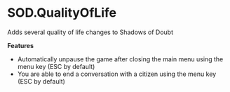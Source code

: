 # SOD.QualityOfLife
Adds several quality of life changes to Shadows of Doubt

**Features**
- Automatically unpause the game after closing the main menu using the menu key (ESC by default)
- You are able to end a conversation with a citizen using the menu key (ESC by default)